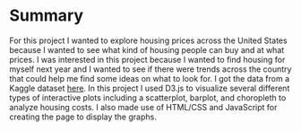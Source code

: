 # Summary
For this project I wanted to explore housing prices across the United States because I wanted to see what kind of housing people can buy and at what prices. I was interested in this project because I wanted to find housing for myself next year and I wanted to see if there were trends across the country that could help me find some ideas on what to look for. I got the data from a Kaggle dataset <a href = 'https://www.kaggle.com/datasets/austinreese/usa-housing-listings?resource=download'> here</a>. In this project I used D3.js to visualize several different types of interactive plots including a scatterplot, barplot, and choropleth to analyze housing costs. I also made use of HTML/CSS and JavaScript for creating the page to display the graphs. 
